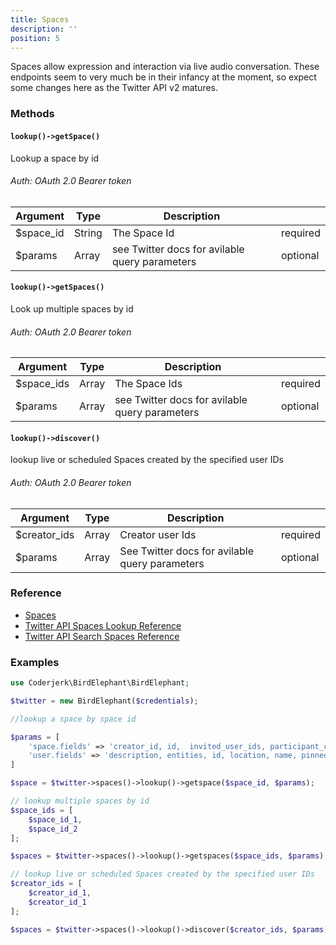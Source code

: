 ```yaml
---
title: Spaces
description: ''
position: 5
---
```


Spaces allow expression and interaction via live audio conversation. These endpoints seem to very much be in their infancy at the moment, so expect some changes here as the Twitter API v2 matures.

### Methods

#### `lookup()->getSpace()`
Lookup a space by id
###### Auth: OAuth 2.0 Bearer token

| Argument  | Type   | Description                                    |          |
|-----------|--------|------------------------------------------------|----------|
| $space_id | String | The Space Id                                   | required |
| $params   | Array  | see Twitter docs for avilable query parameters | optional |

#### `lookup()->getSpaces()`
Look up multiple spaces by id

###### Auth: OAuth 2.0 Bearer token
| Argument   | Type  | Description                                    |          |
|------------|-------|------------------------------------------------|----------|
| $space_ids | Array | The Space Ids                                  | required |
| $params    | Array | see Twitter docs for avilable query parameters | optional |


#### `lookup()->discover()`
lookup live or scheduled Spaces created by the specified user IDs
###### Auth: OAuth 2.0 Bearer token
| Argument  | Type  | Description                                    |          |
|-----------|-------|------------------------------------------------|----------|
| $creator_ids | Array | Creator user Ids                                       | required |
| $params   | Array | See Twitter docs for avilable query parameters | optional |


### Reference
- [Spaces](https://developer.twitter.com/en/docs/twitter-api/spaces/overview)
- [Twitter API Spaces Lookup Reference](https://developer.twitter.com/en/docs/twitter-api/spaces/lookup/api-reference)
- [Twitter API Search Spaces Reference](https://developer.twitter.com/en/docs/twitter-api/spaces/search/api-reference/get-spaces-search)


### Examples

```php
use Coderjerk\BirdElephant\BirdElephant;

$twitter = new BirdElephant($credentials);

//lookup a space by space id

$params = [
    'space.fields' => 'creator_id, id,  invited_user_ids, participant_count, speaker_ids',
    'user.fields' => 'description, entities, id, location, name, pinned_tweet_id, profile_image_url'
]

$space = $twitter->spaces()->lookup()->getspace($space_id, $params);

// lookup multiple spaces by id
$space_ids = [
    $space_id_1,
    $space_id_2
];

$spaces = $twitter->spaces()->lookup()->getspaces($space_ids, $params);

// lookup live or scheduled Spaces created by the specified user IDs
$creator_ids = [
    $creator_id_1,
    $creator_id_1
];

$spaces = $twitter->spaces()->lookup()->discover($creator_ids, $params);
```

